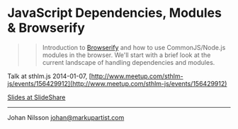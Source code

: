 # JavaScript Dependencies, Modules & Browserify

>> Introduction to [Browserify](http://www.browserify.org) and how to use CommonJS/Node.js modules in the browser. We'll start with a brief look at the current landscape of handling dependencies and modules.

Talk at sthlm.js 2014-01-07, [http://www.meetup.com/sthlm-js/events/156429912](http://www.meetup.com/sthlm-js/events/156429912)

[Slides at SlideShare](http://www.slideshare.net/johannilsson/dependencies-modules-browserify)

---

Johan Nilsson <johan@markupartist.com>
